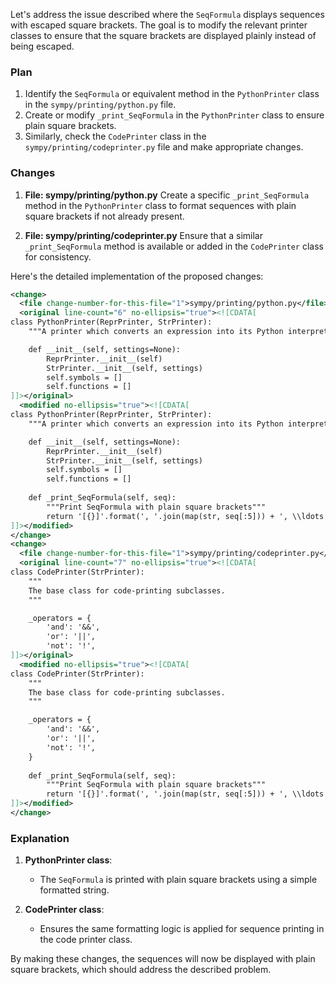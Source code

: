 Let's address the issue described where the `SeqFormula` displays sequences with escaped square brackets. The goal is to modify the relevant printer classes to ensure that the square brackets are displayed plainly instead of being escaped.

### Plan

1. Identify the `SeqFormula` or equivalent method in the `PythonPrinter` class in the `sympy/printing/python.py` file.
2. Create or modify `_print_SeqFormula` in the `PythonPrinter` class to ensure plain square brackets.
3. Similarly, check the `CodePrinter` class in the `sympy/printing/codeprinter.py` file and make appropriate changes.

### Changes

1. **File: sympy/printing/python.py**
Create a specific `_print_SeqFormula` method in the `PythonPrinter` class to format sequences with plain square brackets if not already present.

2. **File: sympy/printing/codeprinter.py**
Ensure that a similar `_print_SeqFormula` method is available or added in the `CodePrinter` class for consistency.

Here's the detailed implementation of the proposed changes:

```xml
<change>
  <file change-number-for-this-file="1">sympy/printing/python.py</file>
  <original line-count="6" no-ellipsis="true"><![CDATA[
class PythonPrinter(ReprPrinter, StrPrinter):
    """A printer which converts an expression into its Python interpretation."""

    def __init__(self, settings=None):
        ReprPrinter.__init__(self)
        StrPrinter.__init__(self, settings)
        self.symbols = []
        self.functions = []
]]></original>
  <modified no-ellipsis="true"><![CDATA[
class PythonPrinter(ReprPrinter, StrPrinter):
    """A printer which converts an expression into its Python interpretation."""

    def __init__(self, settings=None):
        ReprPrinter.__init__(self)
        StrPrinter.__init__(self, settings)
        self.symbols = []
        self.functions = []
        
    def _print_SeqFormula(self, seq):
        """Print SeqFormula with plain square brackets"""
        return '[{}]'.format(', '.join(map(str, seq[:5])) + ', \\ldots')
]]></modified>
</change>
<change>
  <file change-number-for-this-file="1">sympy/printing/codeprinter.py</file>
  <original line-count="7" no-ellipsis="true"><![CDATA[
class CodePrinter(StrPrinter):
    """
    The base class for code-printing subclasses.
    """

    _operators = {
        'and': '&&',
        'or': '||',
        'not': '!',
]]></original>
  <modified no-ellipsis="true"><![CDATA[
class CodePrinter(StrPrinter):
    """
    The base class for code-printing subclasses.
    """

    _operators = {
        'and': '&&',
        'or': '||',
        'not': '!',
    }
    
    def _print_SeqFormula(self, seq):
        """Print SeqFormula with plain square brackets"""
        return '[{}]'.format(', '.join(map(str, seq[:5])) + ', \\ldots')
]]></modified>
</change>
```

### Explanation

1. **PythonPrinter class**:
   - The `SeqFormula` is printed with plain square brackets using a simple formatted string.
   
2. **CodePrinter class**:
   - Ensures the same formatting logic is applied for sequence printing in the code printer class.

By making these changes, the sequences will now be displayed with plain square brackets, which should address the described problem.